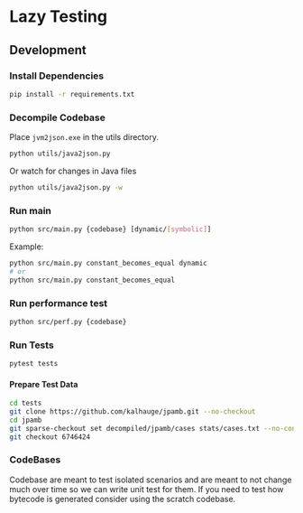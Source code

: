 # Lazy Testing

## Development

### Install Dependencies

```sh
pip install -r requirements.txt
```

### Decompile Codebase

Place ```jvm2json.exe``` in the utils directory.

```sh
python utils/java2json.py
```

Or watch for changes in Java files

```sh
python utils/java2json.py -w
```

### Run main

```sh
python src/main.py {codebase} [dynamic/[symbolic]]
```

Example:

```sh
python src/main.py constant_becomes_equal dynamic
# or
python src/main.py constant_becomes_equal
```

### Run performance test

```sh
python src/perf.py {codebase}
```

### Run Tests

```sh
pytest tests
```

#### Prepare Test Data

```sh
cd tests
git clone https://github.com/kalhauge/jpamb.git --no-checkout
cd jpamb
git sparse-checkout set decompiled/jpamb/cases stats/cases.txt --no-cone
git checkout 6746424
```

### CodeBases

Codebase are meant to test isolated scenarios and are meant to not change much over time so we can write unit test for them.
If you need to test how bytecode is generated consider using the scratch codebase.
